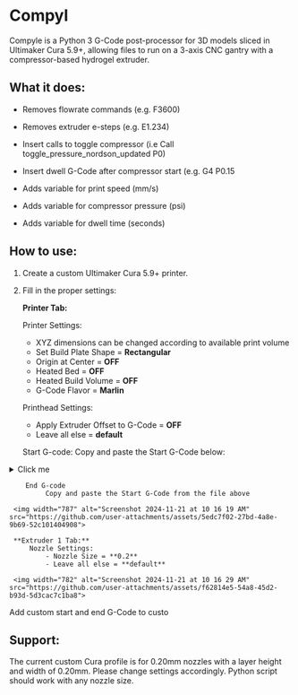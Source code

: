 # Compyl

Compyle is a Python 3 G-Code post-processor for 3D models sliced in Ultimaker Cura 5.9+, allowing files to run on a 3-axis CNC gantry with a compressor-based hydrogel extruder.

## What it does:

  - Removes flowrate commands (e.g. F3600)
  - Removes extruder e-steps (e.g. E1.234)
    
  - Insert calls to toggle compressor (i.e Call toggle_pressure_nordson_updated P0)
  - Insert dwell G-Code after compressor start (e.g. G4 P0.15
  
  - Adds variable for print speed (mm/s)
  - Adds variable for compressor pressure (psi)
  - Adds variable for dwell time (seconds)

## How to use:

  1. Create a custom Ultimaker Cura 5.9+ printer.
  2. Fill in the proper settings:

     **Printer Tab:**
     
     Printer Settings:

       - XYZ dimensions can be changed according to available print volume
       - Set Build Plate Shape = **Rectangular**
       - Origin at Center = **OFF**
       - Heated Bed = **OFF**
       - Heated Build Volume = **OFF**
       - G-Code Flavor = **Marlin**
     
     Printhead Settings:
       
       - Apply Extruder Offset to G-Code = **OFF**
       - Leave all else = **default**
     
     Start G-code:
         Copy and paste the Start G-Code below:

<details>
  <summary>Click me</summary>
  
  ### Heading
  1. Foo
  2. Bar
     * Baz
     * Qux

  ### Some Javascript
  ```js
  function logSomething(something) {
    console.log('Something', something);
  }
  ```
</details>
     

        End G-code
             Copy and paste the Start G-Code from the file above
     
     <img width="787" alt="Screenshot 2024-11-21 at 10 16 19 AM" src="https://github.com/user-attachments/assets/5edc7f02-27bd-4a8e-9b69-52c101404908">
     
     **Extruder 1 Tab:**
         Nozzle Settings:
             - Nozzle Size = **0.2**
             - Leave all else = **default**

     <img width="782" alt="Screenshot 2024-11-21 at 10 16 29 AM" src="https://github.com/user-attachments/assets/f62814e5-54a8-45d2-b93d-5d3cac7c1ba8">


  Add custom start and end G-Code to custo

  
  

## Support:

  The current custom Cura profile is for 0.20mm nozzles with a layer height and width of 0.20mm. Please change settings accordingly.
  Python script should work with any nozzle size.
